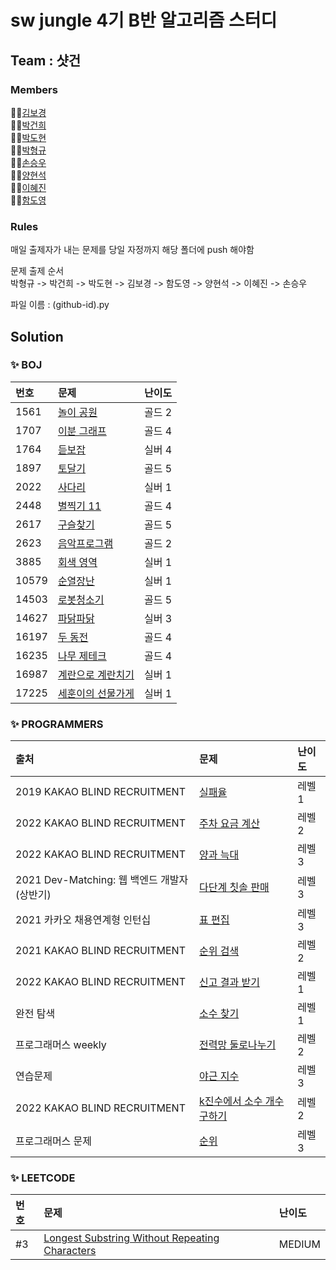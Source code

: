 # sw jungle 4기 B반 알고리즘 스터디 

## Team : 샷건

### Members

👩‍💻[김보경](https://github.com/bong6981) <br/>
👨‍💻[박건희](https://github.com/connieya) <br/>
👨‍💻[박도현](https://github.com/dd0114) <br/>
👨‍💻[박형규](https://github.com/park-hg) <br/>
👨‍💻[손승우](https://github.com/Son0-0) <br/>
👨‍💻[양현석](https://github.com/Piousangel) <br/>
👩‍💻[이혜진](https://github.com/annie1229) <br/>
👨‍💻[함도영](https://github.com/onxmoreplz) <br/>


### Rules 

매일 출제자가 내는 문제를 당일 자정까지 해당 폴더에 push 해야함

문제 출제 순서 <br/>
박형규 -> 박건희 -> 박도현 -> 김보경 -> 함도영 -> 양현석  -> 이혜진 -> 손승우

파일 이름 : (github-id).py


## Solution


### ✨ BOJ

|번호|문제| 난이도 |
|:---|:--- |:----|
|1561|[놀이 공원](https://www.acmicpc.net/problem/1561)| 골드 2 |
|1707|[이분 그래프](https://www.acmicpc.net/problem/1707)| 골드 4 |
|1764|[듣보잡](https://www.acmicpc.net/problem/1764)| 실버 4 |
|1897|[토달기](https://www.acmicpc.net/problem/1897)| 골드 5 |
|2022|[사다리](https://www.acmicpc.net/problem/2022)| 실버 1 |
|2448|[별찍기 11](https://www.acmicpc.net/problem/2448)| 골드 4 |
|2617|[구슬찾기](https://www.acmicpc.net/problem/2617)| 골드 5 |
|2623|[음악프로그램](https://www.acmicpc.net/problem/2623)| 골드 2 |
|3885|[회색 영역](https://www.acmicpc.net/problem/3885)| 실버 1 |
|10579|[순열장난](https://www.acmicpc.net/problem/10579)| 실버 1 |
|14503|[로봇청소기](https://www.acmicpc.net/problem/14503)| 골드 5 |
|14627|[파닭파닭](https://www.acmicpc.net/problem/14627)| 실버 3 |
|16197|[두 동전](https://www.acmicpc.net/problem/16197)| 골드 4 |
|16235|[나무 제테크](https://www.acmicpc.net/problem/16235)| 골드 4 |
|16987|[계란으로 계란치기](https://www.acmicpc.net/problem/16987)| 실버 1 |
|17225|[세훈이의 선물가게](https://www.acmicpc.net/problem/17225)| 실버 1 |


### ✨ PROGRAMMERS

|출처|문제| 난이도 |
|:---|:--- |:----|
|2019 KAKAO BLIND RECRUITMENT|[실패율](https://programmers.co.kr/learn/courses/30/lessons/42889)| 레벨 1 |
|2022 KAKAO BLIND RECRUITMENT|[주차 요금 계산](https://programmers.co.kr/learn/courses/30/lessons/92341)| 레벨 2 |
|2022 KAKAO BLIND RECRUITMENT|[양과 늑대](https://programmers.co.kr/learn/courses/30/lessons/92343)| 레벨 3 |
|2021 Dev-Matching: 웹 백엔드 개발자(상반기)|[다단계 칫솔 판매](https://programmers.co.kr/learn/courses/30/lessons/77486)| 레벨 3 |
|2021 카카오 채용연계형 인턴십|[표 편집](https://programmers.co.kr/learn/courses/30/lessons/81303)| 레벨 3 |
|2021 KAKAO BLIND RECRUITMENT|[순위 검색](https://programmers.co.kr/learn/courses/30/lessons/72412)| 레벨 2 |
|2022 KAKAO BLIND RECRUITMENT|[신고 결과 받기](https://programmers.co.kr/learn/courses/30/lessons/92334)| 레벨 1 |
|완전 탐색|[소수 찾기](https://programmers.co.kr/learn/courses/30/lessons/42839)| 레벨 1 |
|프로그래머스 weekly|[전력망 둘로나누기](https://programmers.co.kr/learn/courses/30/lessons/86971)| 레벨 2 |
|연습문제|[야근 지수](https://programmers.co.kr/learn/courses/30/lessons/12927)| 레벨 3 |
|2022 KAKAO BLIND RECRUITMENT |[k진수에서 소수 개수 구하기 ](https://programmers.co.kr/learn/courses/30/lessons/92335)| 레벨 2 |
|프로그래머스 문제 |[순위](https://programmers.co.kr/learn/courses/30/lessons/49191https://programmers.co.kr/learn/courses/30/lessons/49191)| 레벨 3 |

### ✨ LEETCODE

|번호|문제| 난이도 |
|:---|:--- |:----|
|#3|[Longest Substring Without Repeating Characters](https://leetcode.com/problems/longest-substring-without-repeating-characters/)| MEDIUM |
